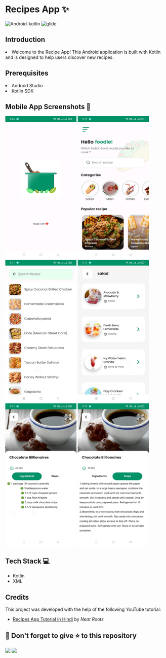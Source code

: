 # Recipes App ✨
![Android-kotlin](https://img.shields.io/badge/Android-Kotlin-blue.svg) ![glide](https://img.shields.io/badge/Library-Glide-orange.svg)

## Introduction
<li>Welcome to the Recipe App! This Android application is built with Kotlin and is designed to help users discover new recipes.</li>

## Prerequisites
<li>Android Studio</li>
<li>Kotlin SDK</li>

## Mobile App Screenshots 📸
<p float="center">
  <img src="https://github.com/yasuo72/assests/blob/main/Splash_Screen.jpeg" title="Splash Screen" height="450px" width="225px">
  <img src="https://github.com/yasuo72/assests/blob/main/Homepage.jpeg" title="Home Page" height="450px" width="225px">
  <img src="https://github.com/yasuo72/assests/blob/main/Search.jpeg" title="Search Page" height="450px" width="225px">
  <img src="https://github.com/yasuo72/assests/blob/main/Category.jpeg" title="Prediction Page" height="450px" width="225px">
  <img src="https://github.com/yasuo72/assests/blob/main/Recipe_Ingredients.jpeg" title="Chatbot-1" height="450px" width="225px">
  <img src="https://github.com/yasuo72/assests/blob/main/Recipe_Steps.jpeg" title="Chatbot-2" height="450px" width="225px">
</p>

## Tech Stack 💻
<ul>
<li>Kotlin</li>
<li>XML</li>
</ul>

## Credits
This project was developed with the help of the following YouTube tutorial:
<ul><li><a href="https://www.youtube.com/watch?v=FtyEIR_ox6Y&t">Recipes App Tutorial in Hindi</a> by <em>Neat Roots</em></li></ul>

## 🤩 Don't forget to give ⭐ to this repository
<img src="https://forthebadge.com/images/badges/built-with-love.svg">
<img src="https://forthebadge.com/images/badges/made-with-kotlin.svg">
